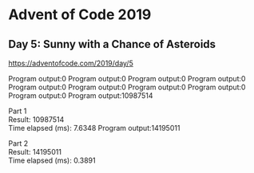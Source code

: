 # Advent of Code 2019 #
## Day 5: Sunny with a Chance of Asteroids ##
https://adventofcode.com/2019/day/5

Program output:0
Program output:0
Program output:0
Program output:0
Program output:0
Program output:0
Program output:0
Program output:0
Program output:0
Program output:10987514

Part 1\
Result: 10987514\
Time elapsed (ms): 7.6348
Program output:14195011

Part 2\
Result: 14195011\
Time elapsed (ms): 0.3891
